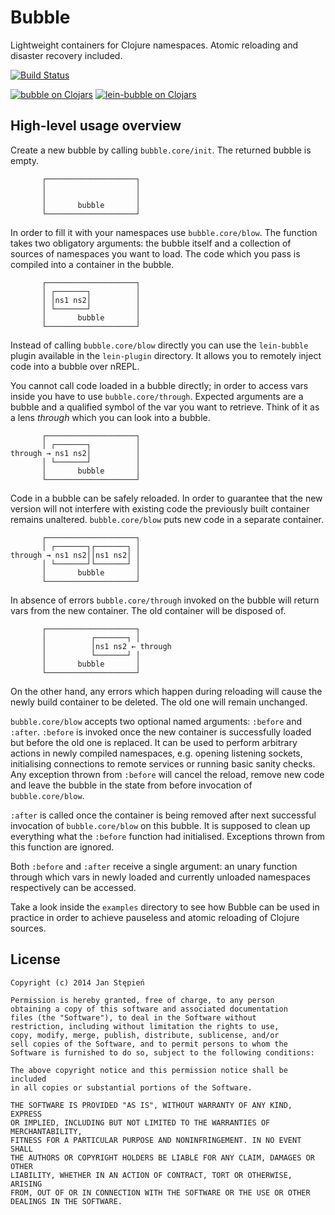 # Bubble

Lightweight containers for Clojure namespaces.
Atomic reloading and disaster recovery included.

[![Build Status](https://travis-ci.org/jstepien/bubble.svg)](https://travis-ci.org/jstepien/bubble)

[![bubble on Clojars](http://clojars.org/bubble/latest-version.svg)](http://clojars.org/bubble)
[![lein-bubble on Clojars](http://clojars.org/lein-bubble/latest-version.svg)](http://clojars.org/lein-bubble)

## High-level usage overview

Create a new bubble by calling `bubble.core/init`.
The returned bubble is empty.

           ┌────────────────────┐
           │                    │
           │                    │
           │       bubble       │
           └────────────────────┘

In order to fill it with your namespaces use `bubble.core/blow`.
The function takes two obligatory arguments: the bubble itself and a collection
of sources of namespaces you want to load.
The code which you pass is compiled into a container in the bubble.

           ┌────────────────────┐
           │ ┌───────┐          │
           │ │ns1 ns2│          │
           │ └───────┘          │
           │       bubble       │
           └────────────────────┘

Instead of calling `bubble.core/blow` directly you can use the `lein-bubble`
plugin available in the `lein-plugin` directory.
It allows you to remotely inject code into a bubble over nREPL.

You cannot call code loaded in a bubble directly;
in order to access vars inside you have to use `bubble.core/through`.
Expected arguments are a bubble and a qualified symbol of the var you want to
retrieve.
Think of it as a lens _through_ which you can look into a bubble.


           ┌────────────────────┐
           │ ┌───────┐          │
    through → ns1 ns2│          │
           │ └───────┘          │
           │       bubble       │
           └────────────────────┘

Code in a bubble can be safely reloaded.
In order to guarantee that the new version will not interfere with existing code
the previously built container remains unaltered.
`bubble.core/blow` puts new code in a separate container.

           ┌────────────────────┐
           │ ┌───────┐┌───────┐ │
    through → ns1 ns2││ns1 ns2│ │
           │ └───────┘└───────┘ │
           │       bubble       │
           └────────────────────┘

In absence of errors `bubble.core/through` invoked on the bubble will return
vars from the new container.
The old container will be disposed of.

           ┌────────────────────┐
           │          ┌───────┐ │
           │          │ns1 ns2 ← through
           │          └───────┘ │
           │       bubble       │
           └────────────────────┘

On the other hand, any errors which happen during reloading will cause the newly
build container to be deleted.
The old one will remain unchanged.

`bubble.core/blow` accepts two optional named arguments: `:before` and `:after`.
`:before` is invoked once the new container is successfully loaded but before
the old one is replaced.
It can be used to perform arbitrary actions in newly compiled namespaces, e.g.
opening listening sockets, initialising connections to remote services or
running basic sanity checks.
Any exception thrown from `:before` will cancel the reload, remove new code and
leave the bubble in the state from before invocation of `bubble.core/blow`.

`:after` is called once the container is being removed after next successful
invocation of `bubble.core/blow` on this bubble.
It is supposed to clean up everything what the `:before` function had initialised.
Exceptions thrown from this function are ignored.

Both `:before` and `:after` receive a single argument: an unary function through
which vars in newly loaded and currently unloaded namespaces respectively can be
accessed.

Take a look inside the `examples` directory to see how Bubble can be used in
practice in order to achieve pauseless and atomic reloading of Clojure sources.

## License

    Copyright (c) 2014 Jan Stępień

    Permission is hereby granted, free of charge, to any person
    obtaining a copy of this software and associated documentation
    files (the "Software"), to deal in the Software without
    restriction, including without limitation the rights to use,
    copy, modify, merge, publish, distribute, sublicense, and/or
    sell copies of the Software, and to permit persons to whom the
    Software is furnished to do so, subject to the following conditions:

    The above copyright notice and this permission notice shall be included
    in all copies or substantial portions of the Software.

    THE SOFTWARE IS PROVIDED "AS IS", WITHOUT WARRANTY OF ANY KIND, EXPRESS
    OR IMPLIED, INCLUDING BUT NOT LIMITED TO THE WARRANTIES OF MERCHANTABILITY,
    FITNESS FOR A PARTICULAR PURPOSE AND NONINFRINGEMENT. IN NO EVENT SHALL
    THE AUTHORS OR COPYRIGHT HOLDERS BE LIABLE FOR ANY CLAIM, DAMAGES OR OTHER
    LIABILITY, WHETHER IN AN ACTION OF CONTRACT, TORT OR OTHERWISE, ARISING
    FROM, OUT OF OR IN CONNECTION WITH THE SOFTWARE OR THE USE OR OTHER
    DEALINGS IN THE SOFTWARE.
